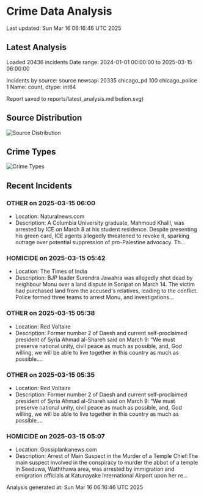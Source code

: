 # Crime Data Analysis
Last updated: Sun Mar 16 06:16:46 UTC 2025

## Latest Analysis

Loaded 20436 incidents
Date range: 2024-01-01 00:00:00 to 2025-03-15 06:00:00

Incidents by source:
source
newsapi           20335
chicago_pd          100
chicago_police        1
Name: count, dtype: int64

Report saved to reports/latest_analysis.md
bution.svg)

## Source Distribution
![Source Distribution](images/source_distribution.svg)

## Crime Types
![Crime Types](images/crime_types.svg)

## Recent Incidents

### OTHER on 2025-03-15 06:00
- Location: Naturalnews.com
- Description: A Columbia University graduate, Mahmoud Khalil, was arrested by ICE on March 8 at his student residence. Despite presenting his green card, ICE agents allegedly threatened to revoke it, sparking outrage over potential suppression of pro-Palestine advocacy. Th…


### HOMICIDE on 2025-03-15 05:42
- Location: The Times of India
- Description: BJP leader Surendra Jawahra was allegedly shot dead by neighbour Monu over a land dispute in Sonipat on March 14. The victim had purchased land from the accused's relatives, leading to the conflict. Police formed three teams to arrest Monu, and investigations…


### OTHER on 2025-03-15 05:38
- Location: Red Voltaire
- Description: Former number 2 of Daesh and current self-proclaimed president of Syria Ahmad al-Shareh said on March 9: “We must preserve national unity, civil peace as much as possible, and, God willing, we will be able to live together in this country as much as possible.…


### OTHER on 2025-03-15 05:35
- Location: Red Voltaire
- Description: Former number 2 of Daesh and current self-proclaimed president of Syria Ahmad al-Shareh said on March 9: “We must preserve national unity, civil peace as much as possible, and, God willing, we will be able to live together in this country as much as possible.…


### HOMICIDE on 2025-03-15 05:07
- Location: Gossiplankanews.com
- Description: Arrest of Main Suspect in the Murder of a Temple Chief:The main suspect involved in the conspiracy to murder the abbot of a temple in Seeduwa, Waththawa area, was arrested by immigration and emigration officials at Katunayake International Airport upon her re…

Analysis generated at: Sun Mar 16 06:16:46 UTC 2025
